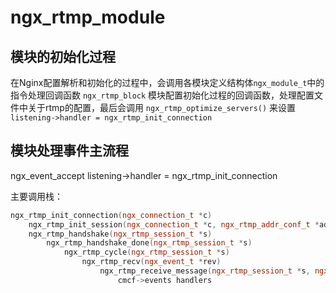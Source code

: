 # ngx_rtmp_module #


## 模块的初始化过程

在Nginx配置解析和初始化的过程中，会调用各模块定义结构体`ngx_module_t`中的指令处理回调函数 `ngx_rtmp_block` 模块配置初始化过程的回调函数，处理配置文件中关于rtmp的配置，最后会调用 `ngx_rtmp_optimize_servers()` 来设置 `listening->handler = ngx_rtmp_init_connection`


## 模块处理事件主流程
ngx_event_accept
listening->handler = ngx_rtmp_init_connection

主要调用栈：
```c++
ngx_rtmp_init_connection(ngx_connection_t *c)
    ngx_rtmp_init_session(ngx_connection_t *c, ngx_rtmp_addr_conf_t *addr_conf)
    ngx_rtmp_handshake(ngx_rtmp_session_t *s)
        ngx_rtmp_handshake_done(ngx_rtmp_session_t *s)
            ngx_rtmp_cycle(ngx_rtmp_session_t *s)
                ngx_rtmp_recv(ngx_event_t *rev)
                    ngx_rtmp_receive_message(ngx_rtmp_session_t *s, ngx_rtmp_header_t *h, ngx_chain_t *in)
                        cmcf->events handlers
```